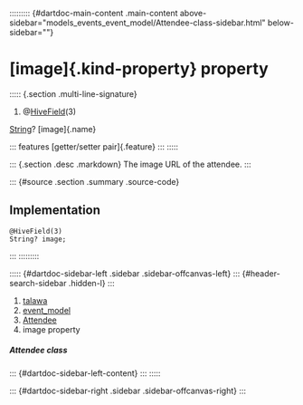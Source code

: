 ::::::::: {#dartdoc-main-content .main-content above-sidebar="models_events_event_model/Attendee-class-sidebar.html" below-sidebar=""}
<div>

# [image]{.kind-property} property

</div>

::::: {.section .multi-line-signature}
<div>

1.  @[HiveField](https://pub.dev/documentation/hive/2.2.3/hive/HiveField-class.html)(3)

</div>

[String](https://api.flutter.dev/flutter/dart-core/String-class.html)?
[image]{.name}

::: features
[getter/setter pair]{.feature}
:::
:::::

::: {.section .desc .markdown}
The image URL of the attendee.
:::

::: {#source .section .summary .source-code}
## Implementation

``` language-dart
@HiveField(3)
String? image;
```
:::
:::::::::

::::: {#dartdoc-sidebar-left .sidebar .sidebar-offcanvas-left}
::: {#header-search-sidebar .hidden-l}
:::

1.  [talawa](../../index.html)
2.  [event_model](../../models_events_event_model/)
3.  [Attendee](../../models_events_event_model/Attendee-class.html)
4.  image property

##### Attendee class

::: {#dartdoc-sidebar-left-content}
:::
:::::

::: {#dartdoc-sidebar-right .sidebar .sidebar-offcanvas-right}
:::
